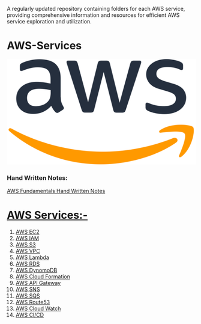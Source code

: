 A regularly updated repository containing folders for each AWS service, providing comprehensive information and resources for efficient AWS service exploration and utilization.

# AWS-Services
<img src="https://github.com/vaibhavkapase1302/AWS-Services/blob/main/AWS%20Logo.png" width="600" height="280" alt="AWS lOGO">

### Hand Written Notes:
<a href="https://github.com/vaibhavkapase1302/AWS-Services/blob/main/AWS%20Fundamentals.pdf">AWS Fundamentals Hand Written Notes

# AWS Services:-
1. <a href="https://github.com/vaibhavkapase1302/AWS-Services/tree/main/EC2%20Section">  AWS EC2
2. <a href="https://github.com/vaibhavkapase1302/AWS-Services/tree/main/IAM%20Section">  AWS IAM
3. <a href="https://github.com/vaibhavkapase1302/AWS-Services/tree/main/S3%20Section">  AWS S3
4. <a href="https://github.com/vaibhavkapase1302/AWS-Services/tree/main/VPC">  AWS VPC
5. <a href="https://github.com/vaibhavkapase1302/AWS-Services/tree/main/AWS-Lambda">  AWS Lambda
6. <a href="https://github.com/vaibhavkapase1302/AWS-Services/tree/main/RDS">  AWS RDS
7. <a href="https://github.com/vaibhavkapase1302/AWS-Services/tree/main/DynomoDB">  AWS DynomoDB
8. <a href="https://github.com/vaibhavkapase1302/AWS-Services/tree/main/CloudFormation">  AWS Cloud Formation
9. <a href="https://github.com/vaibhavkapase1302/AWS-Services/tree/main/API%20Gateway">  AWS API Gateway
10. <a href="https://github.com/vaibhavkapase1302/AWS-Services/tree/main/SNS">  AWS SNS
11. <a href="https://github.com/vaibhavkapase1302/AWS-Services/tree/main/AWS%20SQS">  AWS SQS
12. <a href="https://github.com/vaibhavkapase1302/AWS-Services/tree/main/Route%2053">  AWS Route53
13. <a href="https://github.com/vaibhavkapase1302/AWS-Services/tree/main/AWS%20CloudWatch">  AWS Cloud Watch
14. <a href="https://github.com/vaibhavkapase1302/AWS-Services/tree/main/AWS%20CI-CD">  AWS Cl/CD

